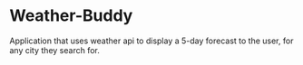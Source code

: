 # Weather-Buddy
Application that uses weather api to display a 5-day forecast to the user, for any city they search for.
